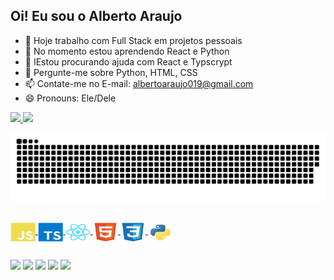 ## Oi! Eu sou o Alberto Araujo ##

- 🔭 Hoje trabalho com Full Stack em projetos pessoais
- 🌱 No momento estou aprendendo React e Python
- 🤔 IEstou procurando ajuda com React e Typscrypt
- 💬 Pergunte-me sobre Python, HTML, CSS
- 📫 Contate-me no E-mail: albertoaraujo019@gmail.com
- 😄 Pronouns: Ele/Dele

<div>
  <a href="https://github.com/albertoig8">
  <img height="180em" src="https://github-readme-stats.vercel.app/api?username=albertoig8&show_icons=true&theme=tokyonight&include_all_commits=true&count_private=true"/>
  <img height="180em" src="https://github-readme-stats.vercel.app/api/top-langs/?username=albertoig8&layout=compact&langs_count=7&theme=tokyonight"/>
</div>
 
![Snake animation](https://github.com/albertoig8/albertoig8/blob/output/github-contribution-grid-snake.svg)
  
<div style="display: inline_block"><br>
  <img align="center" alt="Rafa-Js" height="30" width="40" src="https://raw.githubusercontent.com/devicons/devicon/master/icons/javascript/javascript-plain.svg">
  <img align="center" alt="Rafa-Ts" height="30" width="40" src="https://raw.githubusercontent.com/devicons/devicon/master/icons/typescript/typescript-plain.svg">
  <img align="center" alt="Rafa-React" height="30" width="40" src="https://raw.githubusercontent.com/devicons/devicon/master/icons/react/react-original.svg">
  <img align="center" alt="Rafa-HTML" height="30" width="40" src="https://raw.githubusercontent.com/devicons/devicon/master/icons/html5/html5-original.svg">
  <img align="center" alt="Rafa-CSS" height="30" width="40" src="https://raw.githubusercontent.com/devicons/devicon/master/icons/css3/css3-original.svg">
  <img align="center" alt="Rafa-Python" height="30" width="40" src="https://raw.githubusercontent.com/devicons/devicon/master/icons/python/python-original.svg">
</div>
  
  ## 
  <div>
    <a href="https://www.youtube.com/channel/UCbVqgKaMB9ieIT1AVNIgyWA" target="_blank"><img src="https://img.shields.io/badge/YouTube-FF0000?style=for-the-badge&logo=youtube&logoColor=white" target="_blank"></a>
  <a href="https://www.instagram.com/betoig8/" target="_blank"><img src="https://img.shields.io/badge/-Instagram-%23E4405F?style=for-the-badge&logo=instagram&logoColor=white" target="_blank"></a>
  <a href = "mailto:albertoig8@hotmail.com"><img src="https://img.shields.io/badge/Microsoft_Outlook-0078D4?style=for-the-badge&logo=microsoft-outlook&logoColor=white" target="_blank"></a>
    <a href="https://app.slack.com/client/T02CY9NLD4P/C02E2KUNS6L" target="_blank"><img src="https://img.shields.io/badge/Slack-4A154B?style=for-the-badge&logo=slack&logoColor=white" target="_blank"></a> 
  <a href="https://www.linkedin.com/in/albertoig8" target="_blank"><img src="https://img.shields.io/badge/LinkedIn-0077B5?style=for-the-badge&logo=linkedin&logoColor=white" target="_blank"></a> 
  </div>
